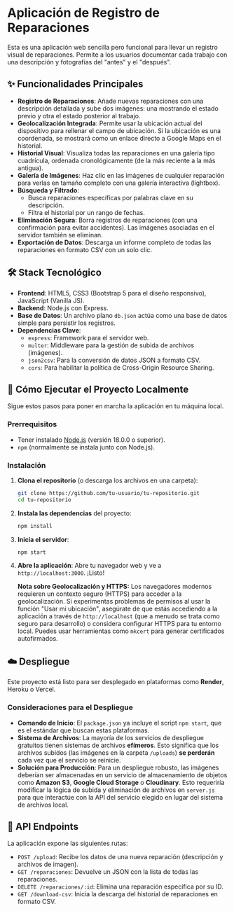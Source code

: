# Aplicación de Registro de Reparaciones

Esta es una aplicación web sencilla pero funcional para llevar un registro visual de reparaciones. Permite a los usuarios documentar cada trabajo con una descripción y fotografías del "antes" y el "después".

## ✨ Funcionalidades Principales

- **Registro de Reparaciones**: Añade nuevas reparaciones con una descripción detallada y sube dos imágenes: una mostrando el estado previo y otra el estado posterior al trabajo.
- **Geolocalización Integrada**: Permite usar la ubicación actual del dispositivo para rellenar el campo de ubicación. Si la ubicación es una coordenada, se mostrará como un enlace directo a Google Maps en el historial.
- **Historial Visual**: Visualiza todas las reparaciones en una galería tipo cuadrícula, ordenada cronológicamente (de la más reciente a la más antigua).
- **Galería de Imágenes**: Haz clic en las imágenes de cualquier reparación para verlas en tamaño completo con una galería interactiva (lightbox).
- **Búsqueda y Filtrado**:
    - Busca reparaciones específicas por palabras clave en su descripción.
    - Filtra el historial por un rango de fechas.
- **Eliminación Segura**: Borra registros de reparaciones (con una confirmación para evitar accidentes). Las imágenes asociadas en el servidor también se eliminan.
- **Exportación de Datos**: Descarga un informe completo de todas las reparaciones en formato CSV con un solo clic.

## 🛠️ Stack Tecnológico

- **Frontend**: HTML5, CSS3 (Bootstrap 5 para el diseño responsivo), JavaScript (Vanilla JS).
- **Backend**: Node.js con Express.
- **Base de Datos**: Un archivo plano `db.json` actúa como una base de datos simple para persistir los registros.
- **Dependencias Clave**:
    - `express`: Framework para el servidor web.
    - `multer`: Middleware para la gestión de subida de archivos (imágenes).
    - `json2csv`: Para la conversión de datos JSON a formato CSV.
    - `cors`: Para habilitar la política de Cross-Origin Resource Sharing.

## 🚀 Cómo Ejecutar el Proyecto Localmente

Sigue estos pasos para poner en marcha la aplicación en tu máquina local.

### **Prerrequisitos**

- Tener instalado [Node.js](https://nodejs.org/) (versión 18.0.0 o superior).
- `npm` (normalmente se instala junto con Node.js).

### **Instalación**

1.  **Clona el repositorio** (o descarga los archivos en una carpeta):
    ```bash
    git clone https://github.com/tu-usuario/tu-repositorio.git
    cd tu-repositorio
    ```

2.  **Instala las dependencias** del proyecto:
    ```bash
    npm install
    ```

3.  **Inicia el servidor**:
    ```bash
    npm start
    ```

4.  **Abre la aplicación**:
    Abre tu navegador web y ve a `http://localhost:3000`. ¡Listo!

    **Nota sobre Geolocalización y HTTPS:**
    Los navegadores modernos requieren un contexto seguro (HTTPS) para acceder a la geolocalización. Si experimentas problemas de permisos al usar la función "Usar mi ubicación", asegúrate de que estás accediendo a la aplicación a través de `http://localhost` (que a menudo se trata como seguro para desarrollo) o considera configurar HTTPS para tu entorno local. Puedes usar herramientas como `mkcert` para generar certificados autofirmados.

## ☁️ Despliegue

Este proyecto está listo para ser desplegado en plataformas como **Render**, Heroku o Vercel.

### **Consideraciones para el Despliegue**

- **Comando de Inicio**: El `package.json` ya incluye el script `npm start`, que es el estándar que buscan estas plataformas.
- **Sistema de Archivos**: La mayoría de los servicios de despliegue gratuitos tienen sistemas de archivos **efímeros**. Esto significa que los archivos subidos (las imágenes en la carpeta `/uploads`) **se perderán** cada vez que el servicio se reinicie.
- **Solución para Producción**: Para un despliegue robusto, las imágenes deberían ser almacenadas en un servicio de almacenamiento de objetos como **Amazon S3**, **Google Cloud Storage** o **Cloudinary**. Esto requeriría modificar la lógica de subida y eliminación de archivos en `server.js` para que interactúe con la API del servicio elegido en lugar del sistema de archivos local.

## 📝 API Endpoints

La aplicación expone las siguientes rutas:

- `POST /upload`: Recibe los datos de una nueva reparación (descripción y archivos de imagen).
- `GET /reparaciones`: Devuelve un JSON con la lista de todas las reparaciones.
- `DELETE /reparaciones/:id`: Elimina una reparación específica por su ID.
- `GET /download-csv`: Inicia la descarga del historial de reparaciones en formato CSV.
